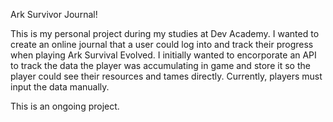 Ark Survivor Journal! 

This is my personal project during my studies at Dev Academy. I wanted to create an online journal that a user could log into and track their progress when playing Ark Survival Evolved. I initially wanted to encorporate an API to track the data the player was accumulating in game and store it so the player could see their resources and tames directly. Currently, players must input the data manually. 

This is an ongoing project.
